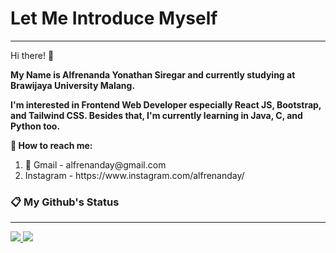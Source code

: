 <h1>Let Me Introduce Myself</h1>
<hr />

<div id = "introduce-myself">
 <p>Hi there! 👋</p>
 <p style = "font-weight: bold"> My Name is Alfrenanda Yonathan Siregar and currently studying at Brawijaya University Malang. </p>
 <p style = "font-weight: bold"> I'm interested in Frontend Web Developer especially React JS, Bootstrap, and Tailwind CSS. Besides that, I'm currently learning in Java, C, and Python too. </p>
<div>

<div id = "contact-me">
  <p style = "font-weight: bold">
    🔗 How to reach me:
  </p>
  <ol>
    <li> 📧 Gmail - alfrenanday@gmail.com </li>
    <li> Instagram - https://www.instagram.com/alfrenanday/ </li>
  </ol>
</div>

### 📋 My Github's Status
<hr />
<a href = "https://github.com/anuraghazra/github-readme-stats">
  <img src = "https://github-readme-stats.vercel.app/api?username=yonathansiregar&show_icons=true&theme=tokyonight&line_height=40px" />
</a>

<a href = "https://github.com/anuraghazra/github-readme-stats">
  <img src = "https://github-readme-stats.vercel.app/api/top-langs/?username=yonathansiregar&langs_count=5&theme=tokyonight" />
</a>
